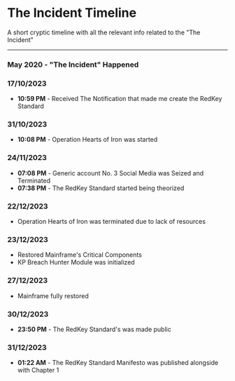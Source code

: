 # The Incident Timeline

A short cryptic timeline with all the relevant info related to the "The Incident"

---
### May 2020 - "The Incident" Happened

### 17/10/2023
- **10:59 PM** - Received The Notification that made me create the RedKey Standard

### 31/10/2023
- **10:08 PM** - Operation Hearts of Iron was started

### 24/11/2023
- **07:08 PM** - Generic account No. 3 Social Media was Seized and Terminated
- **07:38 PM** - The RedKey Standard started being theorized

### 22/12/2023
- Operation Hearts of Iron was terminated due to lack of resources

### 23/12/2023
- Restored Mainframe's Critical Components
- KP Breach Hunter Module was initialized

### 27/12/2023
- Mainframe fully restored

### 30/12/2023
- **23:50 PM** - The RedKey Standard's was made public

### 31/12/2023
- **01:22 AM** - The RedKey Standard Manifesto was published alongside with Chapter 1
